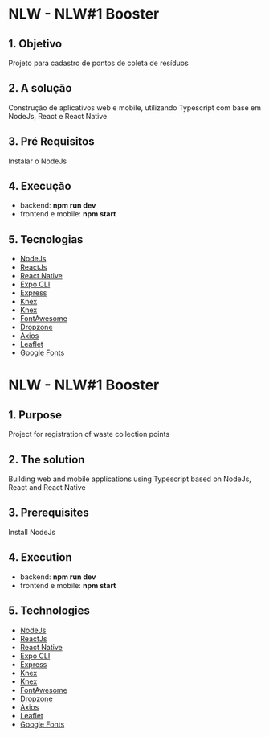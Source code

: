 # NLW - NLW#1 Booster

## 1. Objetivo
Projeto para cadastro de pontos de coleta de resíduos

## 2. A solução
Construção de aplicativos web e mobile, utilizando Typescript com base em NodeJs, React e React Native

## 3. Pré Requisitos
Instalar o NodeJs

## 4. Execução
- backend: **npm run dev** 
- frontend e mobile: **npm start**

## 5. Tecnologias
- [NodeJs](https://github.com/nodejs/node)
- [ReactJs](https://github.com/reactjs/reactjs.org)
- [React Native](https://github.com/facebook/react-native)
- [Expo CLI](https://github.com/expo/expo-cli)
- [Express](https://github.com/expressjs/express)
- [Knex](https://github.com/knex/knex)
- [Knex](https://github.com/knex/knex)
- [FontAwesome](https://github.com/FortAwesome/react-fontawesome)
- [Dropzone](https://github.com/react-dropzone/react-dropzone)
- [Axios](https://github.com/axios/axios)
- [Leaflet](https://github.com/Leaflet/Leaflet)
- [Google Fonts](https://fonts.google.com/)


# NLW - NLW#1 Booster

## 1. Purpose
Project for registration of waste collection points

## 2. The solution
Building web and mobile applications using Typescript based on NodeJs, React and React Native

## 3. Prerequisites
Install NodeJs

## 4. Execution
- backend: **npm run dev** 
- frontend e mobile: **npm start**

## 5. Technologies
- [NodeJs](https://github.com/nodejs/node)
- [ReactJs](https://github.com/reactjs/reactjs.org)
- [React Native](https://github.com/facebook/react-native)
- [Expo CLI](https://github.com/expo/expo-cli)
- [Express](https://github.com/expressjs/express)
- [Knex](https://github.com/knex/knex)
- [Knex](https://github.com/knex/knex)
- [FontAwesome](https://github.com/FortAwesome/react-fontawesome)
- [Dropzone](https://github.com/react-dropzone/react-dropzone)
- [Axios](https://github.com/axios/axios)
- [Leaflet](https://github.com/Leaflet/Leaflet)
- [Google Fonts](https://fonts.google.com/)
